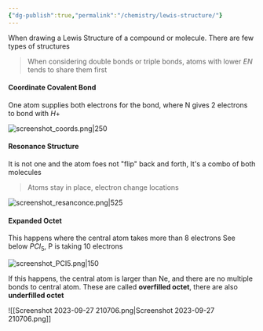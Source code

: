 ```yaml
---
{"dg-publish":true,"permalink":"/chemistry/lewis-structure/"}
---
```


When drawing a Lewis Structure of a compound or molecule. There are few types of structures

> When considering double bonds or triple bonds, atoms with lower $EN$ tends to share them first

#### Coordinate Covalent Bond

One atom supplies both electrons for the bond, where N gives 2 electrons to bond with $H+$ 

![screenshot_coords.png|250](/img/user/Photos/screenshot_coords.png)


#### Resonance Structure

It is not one and the atom foes not "flip" back and forth, It's a combo of both molecules
> Atoms stay in place, electron change locations

![screenshot_resanconce.png|525](/img/user/Photos/screenshot_resanconce.png)


#### Expanded Octet

This happens where the central atom takes more than 8 electrons
See below $PCI_{5}$, P is taking 10 electrons 

![screenshot_PCI5.png|150](/img/user/Photos/screenshot_PCI5.png)

If this happens, the central atom is larger than Ne, and there are no multiple bonds to central atom. These are called **overfilled octet**, there are also **underfilled octet**





















![[Screenshot 2023-09-27 210706.png\|Screenshot 2023-09-27 210706.png]]
